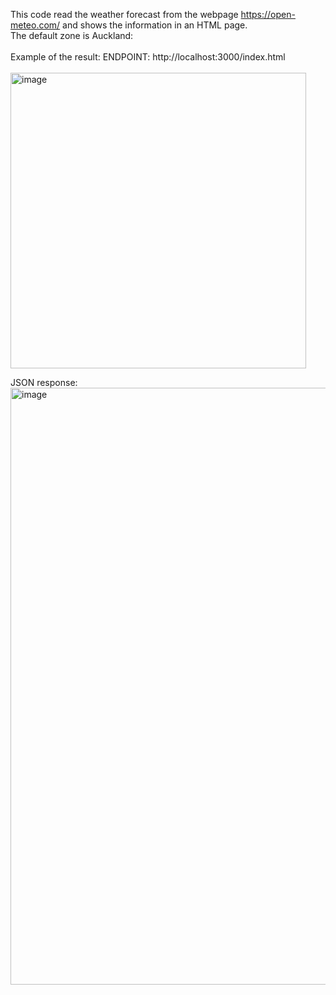 This code read the weather forecast from the webpage https://open-meteo.com/ and shows the information in an HTML page.
<br>
The default zone is Auckland:
<br>
<br>
Example of the result:
ENDPOINT: http://localhost:3000/index.html
<br>
<br>
<img width="473" alt="image" src="https://github.com/candreanivera/WeatherForecast/assets/130986869/da91c16f-54f5-4193-ade0-de5f5b7d11a9">

JSON response:
<img width="955" alt="image" src="https://github.com/candreanivera/WeatherForecast/assets/130986869/12e276f6-47f3-4108-970c-3d39477c385c">
